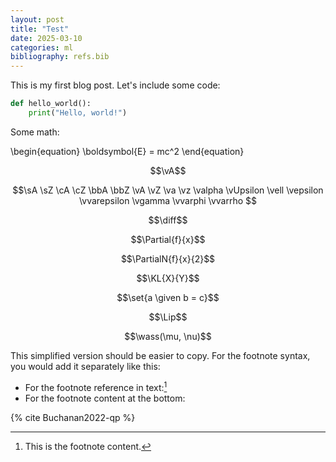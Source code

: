 ```yaml
---
layout: post
title: "Test"
date: 2025-03-10
categories: ml
bibliography: refs.bib
---
```


This is my first blog post. Let's include some code:

```python
def hello_world():
    print("Hello, world!")
```

Some math:

\begin{equation}
\boldsymbol{E} = mc^2
\end{equation}

$$\vA$$

$$\sA \sZ \cA \cZ \bbA \bbZ \vA \vZ \va \vz \valpha \vUpsilon \vell \vepsilon
\vvarepsilon \vgamma
\vvarphi \vvarrho $$

$$\diff$$

$$\Partial{f}{x}$$

$$\PartialN{f}{x}{2}$$

$$\KL{X}{Y}$$

$$\set{a \given b = c}$$

$$\Lip$$

$$\wass(\mu, \nu)$$



This simplified version should be easier to copy. For the footnote syntax, you would add it separately like this:

- For the footnote reference in text:[^1]
- For the footnote content at the bottom:

{% cite Buchanan2022-qp %}

[^1]: This is the footnote content.
